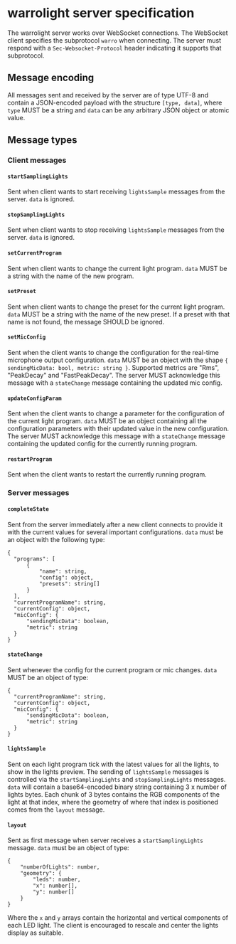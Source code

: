 warrolight server specification
===============================

The warrolight server works over WebSocket connections. The WebSocket client specifies the subprotocol `warro` when connecting. The server must respond with a `Sec-Websocket-Protocol` header indicating it supports that subprotocol.

## Message encoding

All messages sent and received by the server are of type UTF-8 and contain a JSON-encoded payload with the structure `[type, data]`, where `type` MUST be a string and `data` can be any arbitrary JSON object or atomic value.

## Message types

### Client messages

#### `startSamplingLights`

Sent when client wants to start receiving `lightsSample` messages from the server. `data` is ignored.

#### `stopSamplingLights`

Sent when client wants to stop receiving `lightsSample` messages from the server. `data` is ignored.

#### `setCurrentProgram`

Sent when client wants to change the current light program. `data` MUST be a string with the name of the new program.

#### `setPreset`

Sent when client wants to change the preset for the current light program. `data` MUST be a string with the name of the new preset. If a preset with that name is not found, the message SHOULD be ignored.

#### `setMicConfig`

Sent when the client wants to change the configuration for the real-time microphone output configuration. `data` MUST be an object with the shape `{ sendingMicData: bool, metric: string }`. Supported metrics are "Rms", "PeakDecay" and "FastPeakDecay". The server MUST acknowledge this message with a `stateChange` message containing the updated mic config.

#### `updateConfigParam`

Sent when the client wants to change a parameter for the configuration of the current light program. `data` MUST be an object containing all the configuration parameters with their updated value in the new configuration. The server MUST acknowledge this message with a `stateChange` message containing the updated config for the currently running program.

#### `restartProgram`

Sent when the client wants to restart the currently running program.

### Server messages

#### `completeState`

Sent from the server immediately after a new client connects to provide it with the current values for several important configurations. `data` must be an object with the following type:

```
{
  "programs": [
      {
          "name": string,
          "config": object,
          "presets": string[]
      }
  ],
  "currentProgramName": string,
  "currentConfig": object,
  "micConfig": {
      "sendingMicData": boolean,
      "metric": string
  }
}
```

#### `stateChange`

Sent whenever the config for the current program or mic changes. `data` MUST be an object of type:

```
{
  "currentProgramName": string,
  "currentConfig": object,
  "micConfig": {
      "sendingMicData": boolean,
      "metric": string
  }
}
```

#### `lightsSample`

Sent on each light program tick with the latest values for all the lights, to show in the lights preview. The sending of `lightsSample` messages is controlled via the `startSamplingLights` and `stopSamplingLights` messages. `data` will contain a base64-encoded binary string containing 3 x number of lights bytes. Each chunk of 3 bytes contains the RGB components of the light at that index, where the geometry of where that index is positioned comes from the `layout` message.

#### `layout`

Sent as first message when server receives a `startSamplingLights` message. `data` must be an object of type:

```
{
    "numberOfLights": number,
    "geometry": {
        "leds": number,
        "x": number[],
        "y": number[]
    }
}
```

Where the `x` and `y` arrays contain the horizontal and vertical components of each LED light. The client is encouraged to rescale and center the lights display as suitable.
